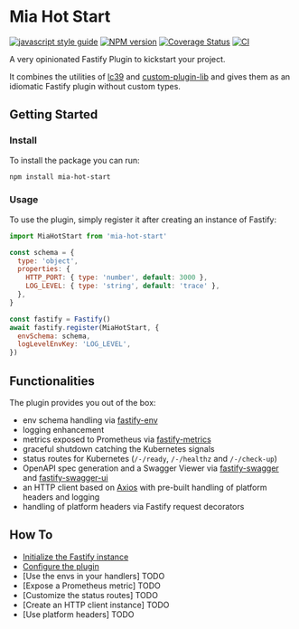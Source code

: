 # Mia Hot Start

[![javascript style guide][standard-mia-svg]][standard-mia]
[![NPM version][npmjs-svg]][npmjs-com]
[![Coverage Status][coverall-svg]][coverall-io]
[![CI][ci-svg]][ci]

A very opinionated Fastify Plugin to kickstart your project.

It combines the utilities of [lc39](https://github.com/mia-platform/lc39) and [custom-plugin-lib](https://github.com/mia-platform/custom-plugin-lib) and gives them as an idiomatic Fastify plugin without custom types.

## Getting Started

### Install

To install the package you can run:

```sh
npm install mia-hot-start
```

### Usage

To use the plugin, simply register it after creating an instance of Fastify:

```js
import MiaHotStart from 'mia-hot-start'

const schema = {
  type: 'object',
  properties: {
    HTTP_PORT: { type: 'number', default: 3000 },
    LOG_LEVEL: { type: 'string', default: 'trace' },
  },
}

const fastify = Fastify()
await fastify.register(MiaHotStart, {
  envSchema: schema,
  logLevelEnvKey: 'LOG_LEVEL',
})
```

## Functionalities

The plugin provides you out of the box:

- env schema handling via [fastify-env](https://github.com/fastify/fastify-env)
- logging enhancement
- metrics exposed to Prometheus via [fastify-metrics](https://github.com/SkeLLLa/fastify-metrics)
- graceful shutdown catching the Kubernetes signals
- status routes for Kubernetes (`/-/ready`, `/-/healthz` and `/-/check-up`)
- OpenAPI spec generation and a Swagger Viewer via [fastify-swagger](https://github.com/fastify/fastify-swagger) and [fastify-swagger-ui](https://github.com/fastify/fastify-swagger-ui)
- an HTTP client based on [Axios](https://github.com/axios/axios) with pre-built handling of platform headers and logging
- handling of platform headers via Fastify request decorators

## How To

- [Initialize the Fastify instance](docs/fastify-init.md)
- [Configure the plugin](docs/config.md)
- [Use the envs in your handlers] TODO
- [Expose a Prometheus metric] TODO
- [Customize the status routes] TODO
- [Create an HTTP client instance] TODO
- [Use platform headers] TODO

[standard-mia-svg]: https://img.shields.io/badge/code_style-standard--mia-orange.svg
[standard-mia]: https://github.com/mia-platform/eslint-config-mia
[npmjs-svg]: https://img.shields.io/npm/v/mia-hot-start.svg?logo=npm&color=lightgreen
[npmjs-com]: https://www.npmjs.com/package/mia-hot-start
[coverall-svg]: https://coveralls.io/repos/github/EdoCrippaOfficial/mia-hot-start/badge.svg
[coverall-io]: https://coveralls.io/github/EdoCrippaOfficial/mia-hot-start
[ci-svg]: https://github.com/EdoCrippaOfficial/mia-hot-start/actions/workflows/node.js.yml/badge.svg
[ci]: https://github.com/EdoCrippaOfficial/mia-hot-start/actions
